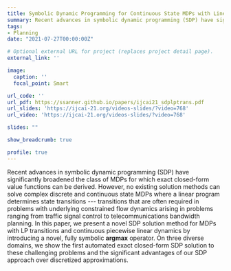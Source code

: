 ```yaml
---
title: Symbolic Dynamic Programming for Continuous State MDPs with Linear Program Transitions (IJCAI-21)
summary: Recent advances in symbolic dynamic programming (SDP) have significantly broadened the class of MDPs for which exact closed-form value functions can be derived. However, no existing solution methods can solve complex discrete and continuous state MDPs where a linear program determines state transitions --- transitions that are often required in problems with underlying constrained flow dynamics arising in problems ranging from traffic signal control to telecommunications bandwidth planning. In this paper, we present a novel SDP solution method for MDPs with LP transitions and continuous piecewise linear dynamics by introducing a novel, fully symbolic **argmax** operator.
tags:
- Planning
date: "2021-07-27T00:00:00Z"

# Optional external URL for project (replaces project detail page).
external_link: ''

image:
  caption: ''
  focal_point: Smart

url_code: ''
url_pdf: https://ssanner.github.io/papers/ijcai21_sdplptrans.pdf
url_slides: 'https://ijcai-21.org/videos-slides/?video=768'
url_video: 'https://ijcai-21.org/videos-slides/?video=768'

slides: ""

show_breadcrumb: true

profile: true
---
```


Recent advances in symbolic dynamic programming (SDP) have significantly broadened the class of MDPs for which exact closed-form value functions can be derived. However, no existing solution methods can solve complex discrete and continuous state MDPs where a linear program determines state transitions --- transitions that are often required in problems with underlying constrained flow dynamics arising in problems ranging from traffic signal control to telecommunications bandwidth planning. In this paper, we present a novel SDP solution method for MDPs with LP transitions and continuous piecewise linear dynamics by introducing a novel, fully symbolic **argmax** operator. On three diverse domains, we show the first automated exact closed-form SDP solution to these challenging problems and the significant advantages of our SDP approach over discretized approximations.